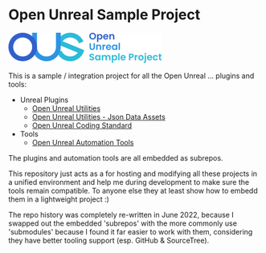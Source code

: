# Open Unreal Sample Project

![Open Unreal Sample Project Logo](Resources/ous_wide.png)

This is a sample / integration project for all the Open Unreal ... plugins and tools:

- Unreal Plugins
    - [Open Unreal Utilities](https://github.com/JonasReich/OpenUnrealUtilities)
    - [Open Unreal Utilities - Json Data Assets](https://github.com/JonasReich/OUUJsonDataAssets)
    - [Open Unreal Coding Standard](https://github.com/JonasReich/OpenUnrealCodingStandard)
- Tools
    - [Open Unreal Automation Tools](https://github.com/JonasReich/OpenUnrealAutomationTools)

The plugins and automation tools are all embedded as subrepos.

This repository just acts as a for hosting and modifying all these projects in a unified environment and help me during development to make sure the tools remain compatible. To anyone else they at least show how to embedd them in a lightweight project :)

The repo history was completely re-written in June 2022, because I swapped out the embedded 'subrepos' with the more commonly use 'submodules'
because I found it far easier to work with them, considering they have better tooling support (esp. GitHub & SourceTree).
